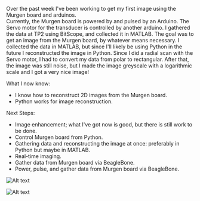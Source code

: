 Over the past week I've been working to get my first image using the Murgen board and arduinos.  
Currently, the Murgen board is powered by and pulsed by an Arduino.  The Servo motor for the transducer is controlled by another arduino.
I gathered the data at TP2 using BitScope, and collected it in MATLAB.  The goal was to get an image from the Murgen board, by whatever means necessary.
I collected the data in MATLAB, but since I'll likely be using Python in the future I reconstructed the image in Python.
Since I did a radial scan with the Servo motor, I had to convert my data from polar to rectangular.
After that, the image was still noise, but I made the image greyscale with a logarithmic scale and I got a very nice image!

What I now know:
- I know how to reconstruct 2D images from the Murgen board.
- Python works for image reconstruction.

Next Steps:
- Image enhancement; what I've got now is good, but there is still work to be done.
- Control Murgen board from Python.
- Gathering data and reconstructing the image at once: preferably in Python but maybe in MATLAB.
- Real-time imaging.
- Gather data from Murgen board via BeagleBone.
- Power, pulse, and gather data from Murgen board via BeagleBone.

![Alt text](https://github.com/ZTaylor39/murgen-dev-kit/worklog/Zach/Images/IMG_1180.JPG?raw=true "Transducer Setup")

![Alt text](https://github.com/ZTaylor39/murgen-dev-kit/worklog/Zach/Images/FirstImage.png?raw=true "First Image")
